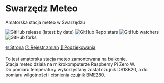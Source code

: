 # Swarzędz Meteo

Amatorska stacja meteo w Swarzędzu

![GitHub release (latest by date)](https://img.shields.io/github/v/release/bartekl1/SwarzedzMeteo?style=flat-square)
![GitHub Repo stars](https://img.shields.io/github/stars/bartekl1/SwarzedzMeteo?style=flat-square)
![GitHub watchers](https://img.shields.io/github/watchers/bartekl1/SwarzedzMeteo?style=flat-square)
![GitHub forks](https://img.shields.io/github/forks/bartekl1/SwarzedzMeteo?style=flat-square)

[🌐 Strona](https://swarzedzmeteo.pythonanywhere.com/)
[🕑 Rejestr zmian](CHANGELOG_PL.md)
[🎁 Podziękowania](ACKNOWLEDGEMENTS_PL.md)

To jest amatorska stacja meteo zamontowana na balkonie. \
Stacja meteo działa na mikrokomputerze Raspberry Pi Zero W. \
Do pomiaru temperatury wykorzystany został czujnik DS18B20, a do pomiaru wilgotności i ciśnienia czujnik BME280.
